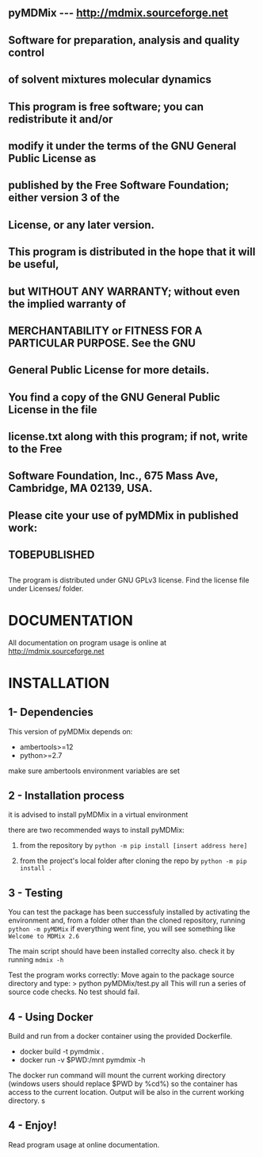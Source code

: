 ##
## pyMDMix --- http://mdmix.sourceforge.net
## Software for preparation, analysis and quality control
## of solvent mixtures molecular dynamics
##
## This program is free software; you can redistribute it and/or
## modify it under the terms of the GNU General Public License as
## published by the Free Software Foundation; either version 3 of the
## License, or any later version.
##
## This program is distributed in the hope that it will be useful,
## but WITHOUT ANY WARRANTY; without even the implied warranty of
## MERCHANTABILITY or FITNESS FOR A PARTICULAR PURPOSE. See the GNU
## General Public License for more details.
##
## You find a copy of the GNU General Public License in the file
## license.txt along with this program; if not, write to the Free
## Software Foundation, Inc., 675 Mass Ave, Cambridge, MA 02139, USA.
##
## Please cite your use of pyMDMix in published work:
##
##    TOBEPUBLISHED
##

The program is distributed under GNU GPLv3 license. Find the license file
under Licenses/ folder.

DOCUMENTATION
=============
All documentation on program usage is online at
http://mdmix.sourceforge.net

INSTALLATION
============

1- Dependencies
---------------
This version of pyMDMix depends on:
  - ambertools>=12
  - python>=2.7

make sure ambertools environment variables are set

2 - Installation process
------------------------
it is advised to install pyMDMix in a virtual environment

there are two recommended ways to install pyMDMix:
1. from the repository by
`python -m pip install [insert address here]`

2. from the project's local folder after cloning the repo by
`python -m pip install .`


3 - Testing
-----------

You can test the package has been successfuly installed by activating
the environment and, from a folder other than the cloned repository, running
`python -m pyMDMix`
if everything went fine, you will see something like
`Welcome to MDMix 2.6`

The main script should have been installed correclty also. check it by running
`mdmix -h`

Test the program works correctly:
	Move again to the package source directory and type:
		> python pyMDMix/test.py all
	This will run a series of source code checks.
	No test should fail.

4 - Using Docker
----------------
Build and run from a docker container using the provided Dockerfile.

- docker build -t pymdmix .
- docker run -v $PWD:/mnt pymdmix -h

The docker run command will mount the current working directory (windows users should replace $PWD by %cd%) so the container has access to the current location. Output will be also in the current working directory. 
s

4 - Enjoy!
----------
Read program usage at online documentation.


